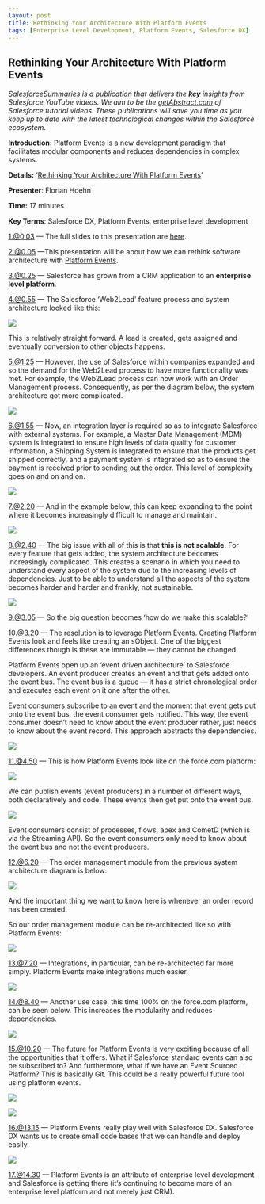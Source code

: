 ```yaml
---
layout: post
title: Rethinking Your Architecture With Platform Events
tags: [Enterprise Level Development, Platform Events, Salesforce DX]
---
```

## Rethinking Your Architecture With Platform Events

*SalesforceSummaries is a publication that delivers the **key** insights from Salesforce YouTube videos. We aim to be the [getAbstract.com](https://www.getabstract.com/en/) of Salesforce tutorial videos. These publications will save you time as you keep up to date with the latest technological changes within the Salesforce ecosystem.*

**Introduction:** Platform Events is a new development paradigm that facilitates modular components and reduces dependencies in complex systems.

**Details:** ‘[Rethinking Your Architecture With Platform Events](https://www.youtube.com/watch?v=PsRQIH9yZKE)’

**Presenter**: Florian Hoehn

**Time:** 17 minutes

**Key Terms**: Salesforce DX, Platform Events, enterprise level development

 1.@0.03 — The full slides to this presentation are [here](https://github.com/florianhoehn/df17-platform-events-architecture).

 2.@0.05 —This presentation will be about how we can rethink software architecture with [Platform Events](https://trailhead.salesforce.com/en/modules/platform_events_basics).

 3.@0.25 — Salesforce has grown from a CRM application to an **enterprise level platform**.

 4.@0.55 — The Salesforce ‘Web2Lead’ feature process and system architecture looked like this:

![](https://cdn-images-1.medium.com/max/2000/1*3zvUzbw-uNm88dXMq2w1uQ.png)

This is relatively straight forward. A lead is created, gets assigned and eventually conversion to other objects happens.

5.@1.25 — However, the use of Salesforce within companies expanded and so the demand for the Web2Lead process to have more functionality was met. For example, the Web2Lead process can now work with an Order Management process. Consequently, as per the diagram below, the system architecture got more complicated.

![](https://cdn-images-1.medium.com/max/2000/1*lbRP28do3crwmFr3znPJkA.png)

6.@1.55 — Now, an integration layer is required so as to integrate Salesforce with external systems. For example, a Master Data Management (MDM) system is integrated to ensure high levels of data quality for customer information, a Shipping System is integrated to ensure that the products get shipped correctly, and a payment system is integrated so as to ensure the payment is received prior to sending out the order. This level of complexity goes on and on and on.

![](https://cdn-images-1.medium.com/max/2000/1*-oDuFOKxZHdKNgsOxM0nDQ.png)

7.@2.20 — And in the example below, this can keep expanding to the point where it becomes increasingly difficult to manage and maintain.

![](https://cdn-images-1.medium.com/max/2000/1*tQihE6V5CJBuWwDr8Dld5w.png)

8.@2.40 — The big issue with all of this is that **this is not scalable**. For every feature that gets added, the system architecture becomes increasingly complicated. This creates a scenario in which you need to understand every aspect of the system due to the increasing levels of dependencies. Just to be able to understand all the aspects of the system becomes harder and harder and frankly, not sustainable.

![](https://cdn-images-1.medium.com/max/2000/1*TaROswK5s8hUEsMts4AAJg.png)

9.@3.05 — So the big question becomes ‘how do we make this scalable?’

10.@3.20 — The resolution is to leverage Platform Events. Creating Platform Events look and feels like creating an sObject. One of the biggest differences though is these are immutable — they cannot be changed.

Platform Events open up an ‘event driven architecture’ to Salesforce developers. An event producer creates an event and that gets added onto the event bus. The event bus is a queue — it has a strict chronological order and executes each event on it one after the other.

Event consumers subscribe to an event and the moment that event gets put onto the event bus, the event consumer gets notified. This way, the event consumer doesn’t need to know about the event producer rather, just needs to know about the event record. This approach abstracts the dependencies.

![](https://cdn-images-1.medium.com/max/2000/1*lj2ejDZSQZlY4Pk7WhRXyQ.png)

11.@4.50 — This is how Platform Events look like on the force.com platform:

![](https://cdn-images-1.medium.com/max/2000/1*jDI9t6_TtN5my--nbBRXNA.png)

We can publish events (event producers) in a number of different ways, both declaratively and code. These events then get put onto the event bus.

![](https://cdn-images-1.medium.com/max/2000/1*JRRTD5izN0l4U8d0giMcOA.png)

Event consumers consist of processes, flows, apex and CometD (which is via the Streaming API). So the event consumers only need to know about the event bus and not the event producers.

12.@6.20 — The order management module from the previous system architecture diagram is below:

![](https://cdn-images-1.medium.com/max/2000/1*MQXLFsk76pJWWEUItQVTHA.png)

And the important thing we want to know here is whenever an order record has been created.

So our order management module can be re-architected like so with Platform Events:

![](https://cdn-images-1.medium.com/max/2000/1*1oOTjwjnujsVv5MSe4okIA.png)

13.@7.20 — Integrations, in particular, can be re-architected far more simply. Platform Events make integrations much easier.

![](https://cdn-images-1.medium.com/max/2000/1*FREx0ljqEnwo5DMJsqAgYQ.png)

14.@8.40 — Another use case, this time 100% on the force.com platform, can be seen below. This increases the modularity and reduces dependencies.

![](https://cdn-images-1.medium.com/max/2000/1*kvDeYhSj9WYXVwQ95jUwEg.png)

15.@10.20 — The future for Platform Events is very exciting because of all the opportunities that it offers. What if Salesforce standard events can also be subscribed to? And furthermore, what if we have an Event Sourced Platform? This is basically Git. This could be a really powerful future tool using platform events.

![](https://cdn-images-1.medium.com/max/2000/1*JCb6iWp52xVD9vtf3UQQzQ.png)

![](https://cdn-images-1.medium.com/max/2000/1*18Dhxw6_qBJx3_zWTTuQdQ.png)

16.@13.15 — Platform Events really play well with Salesforce DX. Salesforce DX wants us to create small code bases that we can handle and deploy easily.

![](https://cdn-images-1.medium.com/max/2000/1*hWpWQ8fEN8DgiBPLDTmXJg.png)

17.@14.30 — Platform Events is an attribute of enterprise level development and Salesforce is getting there (it’s continuing to become more of an enterprise level platform and not merely just CRM).
